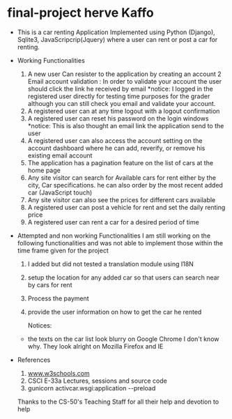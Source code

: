 # final-project herve Kaffo
- This is a car renting Application Implemented using Python (Django), Sqlite3, JavaScripcrip(Jquery) where a user can rent or post a car for renting.
- Working Functionalities 
	1. 	A new user Can resister to the application by creating an account 
	2 Email account validation : In order to validate your account the user should click the link he received by email
		*notice: I logged in the registered user directly for testing time purposes for the grader although you can still check you email and validate your account.  
	3. A registered user can at any time logout with a logout confirmation
	4. A registered user can reset his password on the login windows
	    *notice: This is also thought an email link the application send to the user 
	5. A registered user can also access the account setting on the account dashboard where he can add, reverify, or remove his existing email account 
	6. The application has a pagination feature on the list of cars at the home page 
	7. Any site visitor can search for Available cars for rent either by the city, Car specifications. he can also order by the most recent added car (JavaScript touch) 
	8. Any site visitor can also see the prices for different cars available 
	10. A registered user can post a vehicle for rent and set the daily renting price 
	11. A registered user can rent a car for a desired period of time 

- Attempted and non working Functionalities
	I am still working on the following functionalities and was not able to implement those within the time frame given for the project
	1. I added but did not tested a translation module using I18N
	2. setup the location for any added car so that users can search near by cars for rent 
	3. Process the payment 
	4. provide the user information on how to get the car he rented 

		Notices: 
	- the texts on the car list look blurry on Google Chrome I don't know why. They look alright on Mozilla Firefox and IE  

- References
  1. www.w3schools.com
  2. CSCI E-33a Lectures, sessions and source code
  3. gunicorn activcar.wsgi:application --preload
  
  
  Thanks to the CS-50's Teaching Staff for all their help and devotion to help 
